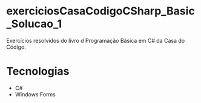 # exerciciosCasaCodigoCSharp_Basic_Solucao_1
Exercícios resolvidos do livro d Programação Básica em C# da Casa do Código.

# Tecnologias
- C#
- Windows Forms
